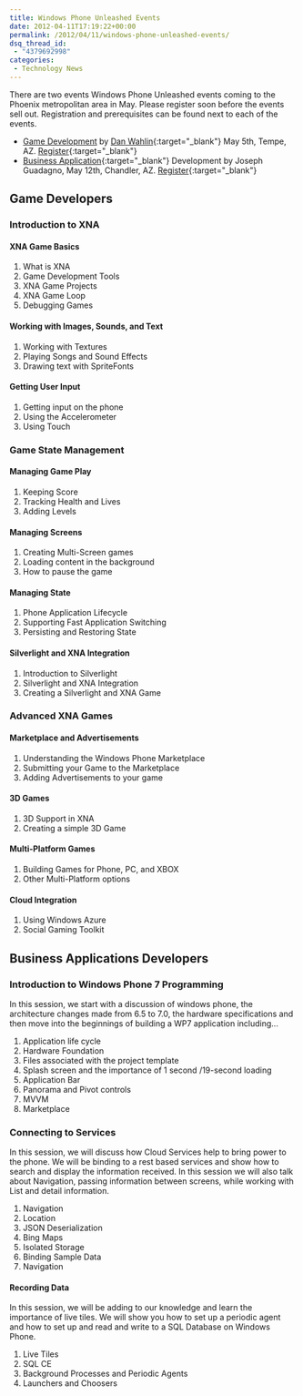 ```yaml
---
title: Windows Phone Unleashed Events
date: 2012-04-11T17:19:22+00:00
permalink: /2012/04/11/windows-phone-unleashed-events/
dsq_thread_id:
 - "4379692998"
categories:
 - Technology News
---
```

There are two events Windows Phone Unleashed events coming to the Phoenix metropolitan area in May. Please register soon before the events sell out. Registration and prerequisites can be found next to each of the events.

* [Game Development](#game-developers) by [Dan Wahlin](http://weblogs.asp.net/dwahlin/){:target="_blank"} May 5th, Tempe, AZ. [Register](http://www.winphoneunleashed.com/register?ticketType=49ec85c5-afc2-4c92-91c4-cd73af3a9453){:target="_blank"}
* [Business Application](#business-applications-developers){:target="_blank"} Development by Joseph Guadagno, May 12th, Chandler, AZ. [Register](http://www.winphoneunleashed.com/register?ticketType=0dd86188-b195-4c30-9285-969d81a89e18){:target="_blank"}

## Game Developers

### Introduction to XNA

#### XNA Game Basics

1. What is XNA
2. Game Development Tools
3. XNA Game Projects
4. XNA Game Loop
5. Debugging Games

#### Working with Images, Sounds, and Text

1. Working with Textures
2. Playing Songs and Sound Effects
3. Drawing text with SpriteFonts

#### Getting User Input

1. Getting input on the phone
2. Using the Accelerometer
3. Using Touch

### Game State Management

#### Managing Game Play

1. Keeping Score
2. Tracking Health and Lives
3. Adding Levels

#### Managing Screens

1. Creating Multi-Screen games
2. Loading content in the background
3. How to pause the game

#### Managing State

1. Phone Application Lifecycle
2. Supporting Fast Application Switching
3. Persisting and Restoring State

#### Silverlight and XNA Integration

1. Introduction to Silverlight
2. Silverlight and XNA Integration
3. Creating a Silverlight and XNA Game

### Advanced XNA Games

#### Marketplace and Advertisements

1. Understanding the Windows Phone Marketplace
2. Submitting your Game to the Marketplace
3. Adding Advertisements to your game

#### 3D Games

1. 3D Support in XNA
2. Creating a simple 3D Game

#### Multi-Platform Games

1. Building Games for Phone, PC, and XBOX
2. Other Multi-Platform options

#### Cloud Integration

1. Using Windows Azure
2. Social Gaming Toolkit

## Business Applications Developers

### Introduction to Windows Phone 7 Programming

In this session, we start with a discussion of windows phone, the architecture changes made from 6.5 to 7.0, the hardware specifications and then move into the beginnings of building a WP7 application including...

1. Application life cycle
2. Hardware Foundation
3. Files associated with the project template
4. Splash screen and the importance of 1 second /19-second loading
5. Application Bar
6. Panorama and Pivot controls
7. MVVM
8. Marketplace

### Connecting to Services

In this session, we will discuss how Cloud Services help to bring power to the phone. We will be binding to a rest based services and show how to search and display the information received. In this session we will also talk about Navigation, passing information between screens, while working with List and detail information.

1. Navigation
2. Location
3. JSON Deserialization
4. Bing Maps
5. Isolated Storage
6. Binding Sample Data
7. Navigation

#### Recording Data

In this session, we will be adding to our knowledge and learn the importance of live tiles. We will show you how to set up a periodic agent and how to set up and read and write to a SQL Database on Windows Phone.

1. Live Tiles
2. SQL CE
3. Background Processes and Periodic Agents
4. Launchers and Choosers
